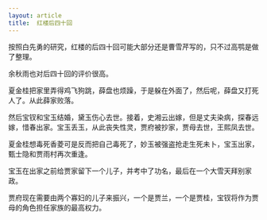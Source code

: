 ```yaml
---
layout: article
title:  红楼后四十回
---
```


 按照白先勇的研究，红楼的后四十回可能大部分还是曹雪芹写的，只不过高鹗是做了整理。

 余秋雨也对后四十回的评价很高。

 夏金桂把家里弄得鸡飞狗跳，薛盘也烦躁，于是躲在外面了，然后呢，薛盘又打死人了。从此薛家败落。

 然后宝钗和宝玉结婚，黛玉伤心去世。接着，史湘云出嫁，但是丈夫染病，探春远嫁，惜春出家。宝玉丢玉，从此丧失性灵，贾府被抄家，贾母去世，王熙凤去世。

 夏金桂想毒死香菱可是反而把自己毒死了，妙玉被强盗抢走生死未卜，宝玉出家，甄士隐和贾雨村再次重逢。

 宝玉在出家之前给贾家留下一个儿子，并考中了功名，最后在一个大雪天拜别家政。

 贾府现在需要由两个寡妇的儿子来振兴，一个是贾兰，一个是贾桂，宝钗将作为贾母的角色担任家族的最高权力。